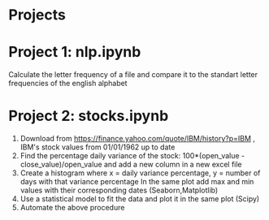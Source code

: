 # Projects

# Project 1: nlp.ipynb
Calculate the letter frequency of a file and compare it to the standart letter frequencies of the english alphabet

# Project 2: stocks.ipynb

1. Download from https://finance.yahoo.com/quote/IBM/history?p=IBM , IBM's stock values from 01/01/1962 up to date
2. Find the percentage daily variance of the stock: 100*(open_value - close_value)/open_value
   and add a new column in a new excel file 
3. Create a histogram where x = daily variance percentage, y = number of days with that variance percentage
   In the same plot add max and min values with their corresponding dates (Seaborn,Matplotlib)
4. Use a statistical model to fit the data and plot it in the same plot (Scipy)
5. Automate the above procedure 
